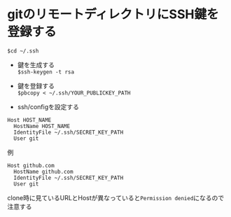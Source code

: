 # gitのリモートディレクトリにSSH鍵を登録する

`$cd ~/.ssh`  
- 鍵を生成する  
`$ssh-keygen -t rsa`  
- 鍵を登録する  
`$pbcopy < ~/.ssh/YOUR_PUBLICKEY_PATH`  

- ssh/configを設定する
```
Host HOST_NAME
  HostName HOST_NAME
  IdentityFile ~/.ssh/SECRET_KEY_PATH
  User git
```  
例  
```
Host github.com
  HostName github.com
  IdentityFile ~/.ssh/SECRET_KEY_PATH
  User git
```
clone時に見ているURLとHostが異なっていると`Permission denied`になるので注意する
